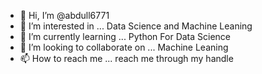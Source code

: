 - 👋 Hi, I’m @abdull6771
- 👀 I’m interested in ... Data Science and Machine Leaning
- 🌱 I’m currently learning ... Python For Data Science
- 💞️ I’m looking to collaborate on ... Machine Leaning
- 📫 How to reach me ... reach me through my handle

<!---
abdull6771/abdull6771 is a ✨ special ✨ repository because its `README.md` (this file) appears on your GitHub profile.
You can click the Preview link to take a look at your changes.
--->
